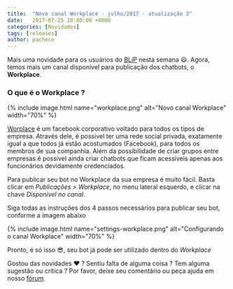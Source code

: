 ```yaml
---
title:  "Novo canal Workplace - julho/2017 - atualização 3"
date:   2017-07-25 10:00:00 +0000
categories: [Novidades]
tags: [releases]
author: pacheco
---
```


Mais uma novidade para os usuários do [BLiP](https://blip.ai) nesta semana 😃. Agora, temos mais um canal disponível para publicação dos chatbots, o **Workplace**.

<!--preview-->

### O que é o Workplace ?

{% include image.html name="workplace.png" alt="Novo canal Workplace" width="70%" %}

[Worplace](https://www.facebook.com/workplace) é um facebook corporativo voltado para todos os tipos de empresa. Através dele, é possível ter uma rede social privada, exatamente igual a que todos já estão acostumados (Facebook), para todos os membros de sua companhia. Além da possibilidade de criar grupos entre empresas é possível ainda criar chatbots que ficam acessíveis apenas aos funcionários devidamente credenciados.

Para publicar seu bot no Workplace da sua empresa é muito fácil. Basta clicar em *Publicações* > *Workplace*, no menu lateral esquerdo, e clicar na chave *Disponível no canal*.

Siga todas as instruções dos 4 passos necessários para publicar seu bot, conforme a imagem abaixo

{% include image.html name="settings-workplace.png" alt="Configurando o canal Workplace" width="70%" %}

Pronto, é só isso 😎, seu bot já pode ser utilizado dentro do *Workplace*

Gostou das novidades ❤️ ? Sentiu falta de alguma coisa ? Tem alguma sugestão ou crítica ? Por favor, deixe seu comentário ou peça ajuda em nosso [fórum](https://forum.blip.ai).
